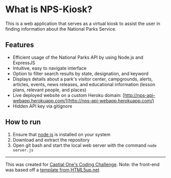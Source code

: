 # What is NPS-Kiosk?
This is a web application that serves as a virtual kiosk to assist the user in finding information about the National Parks Service.

## Features
* Efficient usage of the National Parks API by using Node.js and ExpressJS
* Intuitive, easy to navigate interface
* Option to filter search results by state, designation, and keyword
* Displays details about a park's visitor center, campgrounds, alerts, articles, events, news releases, and educational information (lesson plans, relevant people, and places)
* Live deployed website on a custom Heroku domain: [http://nps-api-webapp.herokuapp.com/](http://nps-api-webapp.herokuapp.com/)
* Hidden API key via gitignore

## How to run
1. Ensure that [node js](https://nodejs.org/en/) is installed on your system
2. Download and extract the repository
3. Open git bash and start the local web server with the command `node server.js`
---
This was created for [Captial One's Coding Challenge](https://www.mindsumo.com/contests/national-park-api).
Note: the front-end was based off a [template from HTML5up.net](https://html5up.net/story)
